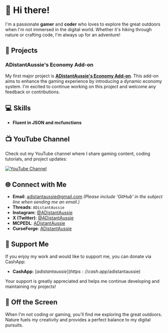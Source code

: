 # 👋 Hi there!

I'm a passionate **gamer** and **coder** who loves to explore the great outdoors when I'm not immersed in the digital world. Whether it's hiking through nature or crafting code, I'm always up for an adventure!

## 🚀 Projects

### ADistantAussie's Economy Add-on

My first major project is [**ADistantAussie's Economy Add-on**](https://github.com/ADistantAussie/ADistantAussie-sEconomyAddon). This add-on aims to enhance the gaming experience by introducing a dynamic economy system. I'm excited to continue working on this project and welcome any feedback or contributions.

## 💻 Skills

- **Fluent in JSON and mcfunctions**

## 📺 YouTube Channel

Check out my YouTube channel where I share gaming content, coding tutorials, and project updates:

[![YouTube Channel](https://img.shields.io/badge/YouTube-ADistantAussie-red?style=for-the-badge&logo=youtube)](https://www.youtube.com/@ADistantAussie)

## 🌐 Connect with Me

- **Email**: [adistantaussie@gmail.com](mailto:adistantaussie@gmail.com) *(Please include 'GitHub' in the subject line when sending me an email.)*
- **Threads**: `ADistantAussie`
- **Instagram**: [@ADistantAussie](https://instagram.com/ADistantAussie)
- **X (Twitter)**: [@ADistantAussie](https://twitter.com/ADistantAussie)
- **MCPEDL**: [ADistantAussie](https://mcpedl.com/user/ADistantAussie)
- **CurseForge**: [ADistantAussie](https://www.curseforge.com/members/ADistantAussie)

## 💖 Support Me

If you enjoy my work and would like to support me, you can donate via CashApp:

- **CashApp**: [$adistantaussie](https://cash.app/$adistantaussie)

Your support is greatly appreciated and helps me continue developing and maintaining my projects!

## 🌲 Off the Screen

When I'm not coding or gaming, you'll find me exploring the great outdoors. Nature fuels my creativity and provides a perfect balance to my digital pursuits.


